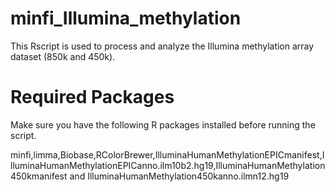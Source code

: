 # minfi_Illumina_methylation

This Rscript is used to process and analyze the Illumina methylation array dataset (850k and 450k).

# Required Packages

Make sure you have the following R packages installed before running the script.

minfi,limma,Biobase,RColorBrewer,IlluminaHumanMethylationEPICmanifest,IlluminaHumanMethylationEPICanno.ilm10b2.hg19,IlluminaHumanMethylation450kmanifest and IlluminaHumanMethylation450kanno.ilmn12.hg19

